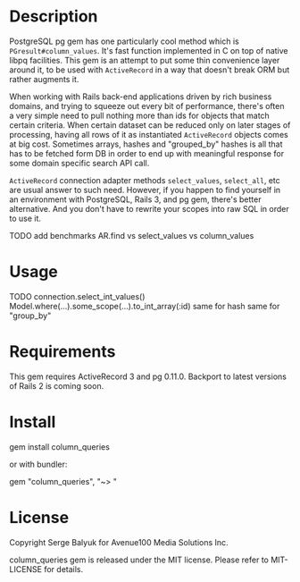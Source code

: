 # Description

PostgreSQL pg gem has one particularly cool method which is `PGresult#column_values`. It's fast function implemented in C on top of native libpq facilities. This gem is an attempt to put some thin convenience layer around it, to be used with `ActiveRecord` in a way that doesn't break ORM but rather augments it.

When working with Rails back-end applications driven by rich business domains, and trying to squeeze out every bit of performance, there's often a very simple need to pull nothing more than ids for objects that match certain criteria. When certain dataset can be reduced only on later stages of processing, having all rows of it as instantiated `ActiveRecord` objects comes at big cost. Sometimes arrays, hashes and "grouped_by" hashes is all that has to be fetched form DB in order to end up with meaningful response for some domain specific search API call.

`ActiveRecord` connection adapter methods `select_values`, `select_all`, etc are usual answer to such need. However, if you happen to find yourself in an environment with PostgreSQL, Rails 3, and pg gem, there's better alternative. And you don't have to rewrite your scopes into raw SQL in order to use it.

  TODO add benchmarks AR.find vs select_values vs column_values

# Usage

  TODO
  connection.select_int_values()
  Model.where(...).some_scope(...).to_int_array(:id)
  same for hash
  same for "group_by"

# Requirements

This gem requires ActiveRecord 3 and pg 0.11.0. Backport to latest versions of Rails 2 is coming soon.

# Install

  gem install column_queries

or with bundler:

  gem "column_queries", "~> <version>"

# License

Copyright Serge Balyuk for Avenue100 Media Solutions Inc.

column_queries gem is released under the MIT license. Please refer to MIT-LICENSE for details.
